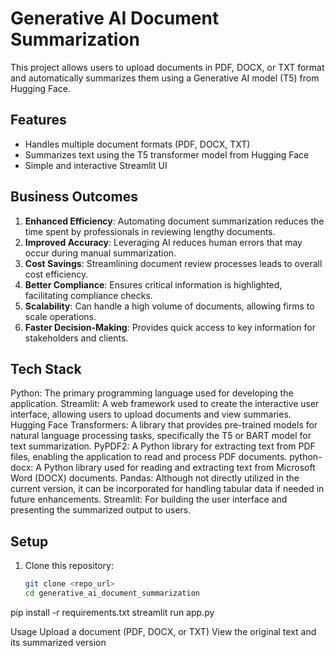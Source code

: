 # Generative AI Document Summarization

This project allows users to upload documents in PDF, DOCX, or TXT format and automatically summarizes them using a Generative AI model (T5) from Hugging Face.

## Features
- Handles multiple document formats (PDF, DOCX, TXT)
- Summarizes text using the T5 transformer model from Hugging Face
- Simple and interactive Streamlit UI

## Business Outcomes
1. **Enhanced Efficiency**: Automating document summarization reduces the time spent by professionals in reviewing lengthy documents.
2. **Improved Accuracy**: Leveraging AI reduces human errors that may occur during manual summarization.
3. **Cost Savings**: Streamlining document review processes leads to overall cost efficiency.
4. **Better Compliance**: Ensures critical information is highlighted, facilitating compliance checks.
5. **Scalability**: Can handle a high volume of documents, allowing firms to scale operations.
6. **Faster Decision-Making**: Provides quick access to key information for stakeholders and clients.

## Tech Stack

Python: The primary programming language used for developing the application.
Streamlit: A web framework used to create the interactive user interface, allowing users to upload documents and view summaries.
Hugging Face Transformers: A library that provides pre-trained models for natural language processing tasks, specifically the T5 or BART model for text summarization.
PyPDF2: A Python library for extracting text from PDF files, enabling the application to read and process PDF documents.
python-docx: A Python library used for reading and extracting text from Microsoft Word (DOCX) documents.
Pandas: Although not directly utilized in the current version, it can be incorporated for handling tabular data if needed in future enhancements.
Streamlit: For building the user interface and presenting the summarized output to users.

## Setup
1. Clone this repository:
   ```bash
   git clone <repo_url>
   cd generative_ai_document_summarization

pip install -r requirements.txt
streamlit run app.py

Usage
Upload a document (PDF, DOCX, or TXT)
View the original text and its summarized version